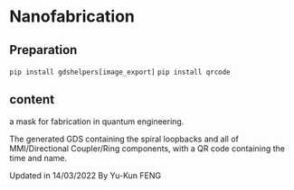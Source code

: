 # Nanofabrication

## Preparation

`pip install gdshelpers[image_export]`
`pip install qrcode`

## content

a mask for fabrication in quantum engineering.

The generated GDS containing the spiral loopbacks and all of MMI/Directional Coupler/Ring components, with a QR code containing the time and name. 

Updated in 14/03/2022
By Yu-Kun FENG
